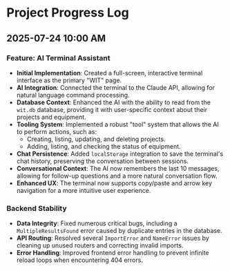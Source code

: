 # Project Progress Log

## 2025-07-24 10:00 AM

### Feature: AI Terminal Assistant

-   **Initial Implementation**: Created a full-screen, interactive terminal interface as the primary "WIT" page.
-   **AI Integration**: Connected the terminal to the Claude API, allowing for natural language command processing.
-   **Database Context**: Enhanced the AI with the ability to read from the `wit.db` database, providing it with user-specific context about their projects and equipment.
-   **Tooling System**: Implemented a robust "tool" system that allows the AI to perform actions, such as:
    -   Creating, listing, updating, and deleting projects.
    -   Adding, listing, and checking the status of equipment.
-   **Chat Persistence**: Added `localStorage` integration to save the terminal's chat history, preserving the conversation between sessions.
-   **Conversational Context**: The AI now remembers the last 10 messages, allowing for follow-up questions and a more natural conversation flow.
-   **Enhanced UX**: The terminal now supports copy/paste and arrow key navigation for a more intuitive user experience.

### Backend Stability

-   **Data Integrity**: Fixed numerous critical bugs, including a `MultipleResultsFound` error caused by duplicate entries in the database.
-   **API Routing**: Resolved several `ImportError` and `NameError` issues by cleaning up unused routers and correcting invalid imports.
-   **Error Handling**: Improved frontend error handling to prevent infinite reload loops when encountering 404 errors.

